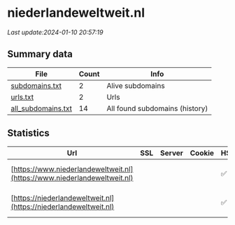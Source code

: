 # niederlandeweltweit.nl
*Last update:2024-01-10 20:57:19*
## Summary data
| File       | Count | Info |
|------------|-------|------|
|[subdomains.txt](/data/niederlandeweltweit/subdomains.txt)|2|Alive subdomains|
|[urls.txt](/data/niederlandeweltweit/urls.txt)|2|Urls|
|[all_subdomains.txt](/data/niederlandeweltweit/all_subdomains.txt)|14|All found subdomains (history)|
## Statistics
| Url | SSL | Server | Cookie | HSTS | CSP | XFO | XXP | RP | Tech |
|------------|-------|------|------|------|------|------|------|------|------|
|[https://www.niederlandeweltweit.nl](https://www.niederlandeweltweit.nl)| | | |:white_check_mark: | |:white_check_mark: | |:white_check_mark: |HSTS IIS:10.0 Window...|
|[https://niederlandeweltweit.nl](https://niederlandeweltweit.nl)| | | |:white_check_mark: | |:white_check_mark: | |:white_check_mark: |HSTS IIS:10.0 Window...|